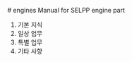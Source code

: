 <!doctype = html>
<html>
<head>
  <title>SELPP Engines</title>
  <meta charset="utf-8">
  <!-- Global site tag (gtag.js) - Google Analytics -->
<script async src="https://www.googletagmanager.com/gtag/js?id=UA-163192198-1"></script>
<script>
  window.dataLayer = window.dataLayer || [];
  function gtag(){dataLayer.push(arguments);}
  gtag('js', new Date());

  gtag('config', 'UA-163192198-1');
</script>
</head>
<body>
# engines
Manual for SELPP engine part

<ol>
  <li>기본 지식</li>
  <li>일상 업무</li>
  <li>특별 업무</li>
  <li>기타 사항</li>
</ol>
</body>
</html>
